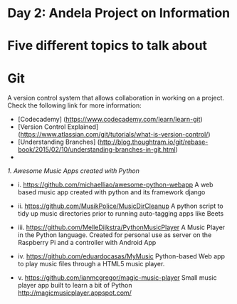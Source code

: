 # Day 2: Andela Project on Information


# Five different topics to talk about

# Git
 A version control system that allows collaboration in working on a project. Check the following link for more information:
* [Codecademy] (https://www.codecademy.com/learn/learn-git)
* [Version Control Explained] (https://www.atlassian.com/git/tutorials/what-is-version-control/)
* [Understanding Branches] (http://blog.thoughtram.io/git/rebase-book/2015/02/10/understanding-branches-in-git.html)
* 

*1. Awesome Music Apps created with Python*

  * i. https://github.com/michaelliao/awesome-python-webapp
    A web based music app created with python and its framework django

  * ii. https://github.com/MusikPolice/MusicDirCleanup
    A python script to tidy up music directories prior to running auto-tagging apps like Beets

  * iii. https://github.com/MelleDijkstra/PythonMusicPlayer
    A Music Player in the Python language. Created for personal use as server on the Raspberry Pi and a controller with Android App

  * iv. https://github.com/eduardocasas/MyMusic
    Python-based Web app to play music files through a HTML5 music player.

  * v. https://github.com/ianmcgregor/magic-music-player 
    Small music player app built to learn a bit of Python http://magicmusicplayer.appspot.com/

